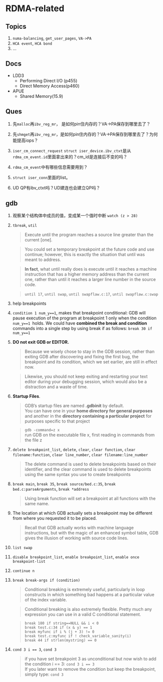 # RDMA-related

## Topics
1. `numa-balancing`, `get_user_pages`, `VA->PA`
2. `HCA event`, `HCA bond`
3. ... 

## Docs
* LDD3
  - Performing Direct I/O (p455)
  - Direct Memory Access(p460)
* APUE
  - Shared Memory(15.9)

## Ques
1. 先`malloc`再`ibv_reg_mr`， 是如何pin住内存的？VA->PA保存到哪里去了？
2. 先`shmget`再`ibv_reg_mr`，是如何pin住内存的？VA->PA保存到哪里去了？为何能提高iops？

1. `iser_cm_connect_request` `struct iser_device.ibv_ctxt`是从`rdma_cm_event.id`里面拿出来的？cm_id是连接后不变的吗？
2. `rdma_cm_event`中有哪些信息需要用到？
3. `struct iser_conn`里面的list。
4. UD QP有ibv_ctxt吗？UD建连也会建立QP吗？

## gdb
1. 观察某个结构体中成员的值，变成某一个值时中断 `watch (z > 28)`
2. `tbreak`, `util`
   >Execute until the program reaches a source line greater than the current [one].  

   >You could set a temporary breakpoint at the future code and use continue; however, this is exactly the situation that until was meant to address.  

   >**In fact**, what until really does is execute until it reaches a machine instruction that has a higher memory address than the current one, rather than until it reaches a larger line number in the source code.  

   >`until 17`, `until swap`, `until swapflaw.c:17`, `until swapflaw.c:swap`

3. help breakpoints
4. `condition 1 num_y==1`, makes that breakpoint conditional: GDB will pause execution of
the program at breakpoint 1 only when the condition `num_y==1 `holds. We could have **combined the break and condition** commands into a single step by using break if as follows: `break 30 if num_y==1`
5. **DO not exit GDB or EDITOR.**
   >Because we wisely chose to stay in the GDB
session, rather than exiting GDB after discovering and fixing the first bug, the breakpoint and its condition, which we set earlier, are still in effect now.  

   >Likewise, you should not keep exiting and restarting your text editor
during your debugging session, which would also be a distraction and a
waste of time. 
6. **Startup Files**.
   >GDB’s startup files are named **.gdbinit** by default.  
   You can have one in your **home directory for general purposes** and another in the **directory containing a particular project** for purposes specific to that project

   >`gdb -command=z x`  
   > run GDB on the executable file x, first reading in commands
from the file z
7. `delete breakpoint_list`, `delete`, `clear`, `clear function`, `clear filename:function`, `clear line_number`, `clear filename:line_number`
   > The delete command is used to delete breakpoints based on their identifier, and the clear
command is used to delete breakpoints using the same syntax you use to create breakpoints
8. `break main`, `break 35`, `break source/bed.c:35`, `break bed.c:parseArguments`, `break *address`
   >Using break function will set a breakpoint at all
functions with the same name.
9. The location at which GDB actually sets a breakpoint may be different
from where you requested it to be placed.
   > Recall that GDB actually works with machine language instructions, but with the magic of an enhanced symbol table, GDB gives the illusion of working with source code
lines. 
10. `list swap`
11. `disable breakpoint_list`, `enable breakpoint_list`, `enable once breakpoint-list`
12. `continue n`
13. `break break-args if (condition)`
    > Conditional breaking is extremely useful, particularly in loop constructs in which something bad happens at a particular value of the index variable.

    > Conditional breaking is also extremely flexible. Pretty much any expression you can use in a valid C conditional statement.   

    > `break 180 if string==NULL && i < 0`  
    `break test.c:34 if (x & y) == 1`  
    `break myfunc if i % (j + 3) != 0`  
    `break test.c:myfunc if ! check_variable_sanity(i)`  
    `break 44 if strlen(mystring) == 0`  
14. `cond 3 i == 3`, `cond 3`
    > if you have set breakpoint 3 as unconditional but now wish to add the condition i == 3: `cond 3 i == 3`  
    If you later want to remove the condition but keep the breakpoint, simply type: `cond 3`
